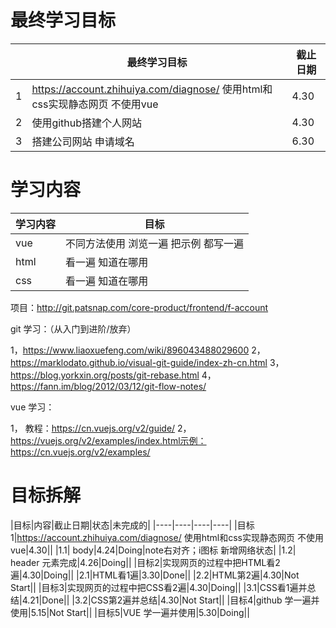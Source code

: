 

最终学习目标
=================


||最终学习目标|截止日期|
|----|----|----|
|1|https://account.zhihuiya.com/diagnose/ 使用html和css实现静态网页 不使用vue|4.30|
|2|使用github搭建个人网站            |4.30|
|3|搭建公司网站 申请域名             |6.30|



学习内容
=================

|学习内容|目标|
|----|----|
|vue|不同方法使用 浏览一遍 把示例 都写一遍|
|html|看一遍 知道在哪用|
|css|看一遍 知道在哪用|




项目：http://git.patsnap.com/core-product/frontend/f-account

git 学习：（从入门到进阶/放弃）

1，https://www.liaoxuefeng.com/wiki/896043488029600
2，https://marklodato.github.io/visual-git-guide/index-zh-cn.html
3，https://blog.yorkxin.org/posts/git-rebase.html
4，https://fann.im/blog/2012/03/12/git-flow-notes/

vue 学习：

1， 教程：https://cn.vuejs.org/v2/guide/
2，https://vuejs.org/v2/examples/index.html示例：https://cn.vuejs.org/v2/examples/


目标拆解
=================
|目标|内容|截止日期|状态|未完成的|
|----|----|----|----|
|目标1|https://account.zhihuiya.com/diagnose/ 使用html和css实现静态网页 不使用vue|4.30||
|1.1| body|4.24|Doing|note右对齐；i图标 新增网络状态|
|1.2| header 元素完成|4.26|Doing||
|目标2|实现网页的过程中把HTML看2遍|4.30|Doing||
|2.1|HTML看1遍|3.30|Done||
|2.2|HTML第2遍|4.30|Not Start||
|目标3|实现网页的过程中把CSS看2遍|4.30|Doing||
|3.1|CSS看1遍并总结|4.21|Done||
|3.2|CSS第2遍并总结|4.30|Not Start||
|目标4|github 学一遍并使用|5.15|Not Start||
|目标5|VUE 学一遍并使用|5.30|Doing||




